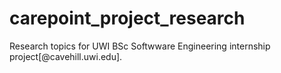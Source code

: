 # carepoint_project_research
Research topics for UWI BSc Softwware Engineering internship project[@cavehill.uwi.edu].
